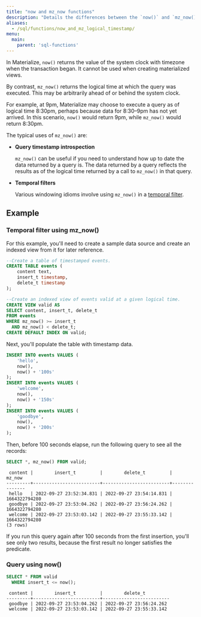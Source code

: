 ```yaml
---
title: "now and mz_now functions"
description: "Details the differences between the `now()` and `mz_now()` functions."
aliases:
  - /sql/functions/now_and_mz_logical_timestamp/
menu:
  main:
    parent: 'sql-functions'
---
```


In Materialize, `now()` returns the value of the system clock with timezone when the transaction began. It cannot be used when creating materialized views.

By contrast, `mz_now()` returns the logical time at which the query was executed. This may be arbitrarily ahead of or behind the system clock.

For example, at 9pm, Materialize may choose to execute a query as of logical time 8:30pm, perhaps because data for 8:30–9pm has not yet arrived. In this scenario, `now()` would return 9pm, while `mz_now()` would return 8:30pm.

The typical uses of `mz_now()` are:

* **Query timestamp introspection**

  `mz_now()` can be useful if you need to understand how up to date the data returned by a query is. The data returned by a query reflects the results as of the logical time returned by a call to `mz_now()` in that query.

* **Temporal filters**

  Various windowing idioms involve using `mz_now()` in a [temporal filter](/sql/patterns/temporal-filters).

## Example

### Temporal filter using mz_now()

<!-- This example also appears in temporal-filters -->
For this example, you'll need to create a sample data source and create an indexed view from it for later reference.

```sql
--Create a table of timestamped events.
CREATE TABLE events (
    content text,
    insert_t timestamp,
    delete_t timestamp
);

--Create an indexed view of events valid at a given logical time.
CREATE VIEW valid AS
SELECT content, insert_t, delete_t
FROM events
WHERE mz_now() >= insert_t
  AND mz_now() < delete_t;
CREATE DEFAULT INDEX ON valid;
```

Next, you'll populate the table with timestamp data.

```sql
INSERT INTO events VALUES (
    'hello',
    now(),
    now() + '100s'
);
INSERT INTO events VALUES (
    'welcome',
    now(),
    now() + '150s'
);
INSERT INTO events VALUES (
    'goodbye',
    now(),
    now() + '200s'
);
```

Then, before 100 seconds elapse, run the following query to see all the records:

```sql
SELECT *, mz_now() FROM valid;
```
```nofmt
 content |        insert_t         |        delete_t         |    mz_now
---------+-------------------------+-------------------------+---------------
 hello   | 2022-09-27 23:52:34.831 | 2022-09-27 23:54:14.831 | 1664322794280
 goodbye | 2022-09-27 23:53:04.262 | 2022-09-27 23:56:24.262 | 1664322794280
 welcome | 2022-09-27 23:53:03.142 | 2022-09-27 23:55:33.142 | 1664322794280
(3 rows)
```

If you run this query again after 100 seconds from the first insertion, you'll see only two results, because the first result no longer satisfies the predicate.

### Query using now()


```sql
SELECT * FROM valid
  WHERE insert_t <= now();
```
```nofmt
 content |        insert_t         |        delete_t
---------+-------------------------+-------------------------
 goodbye | 2022-09-27 23:53:04.262 | 2022-09-27 23:56:24.262
 welcome | 2022-09-27 23:53:03.142 | 2022-09-27 23:55:33.142
```
